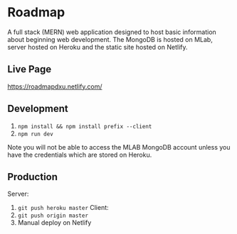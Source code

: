 # Roadmap
A full stack (MERN) web application designed to host basic information about beginning web development. The MongoDB is hosted on MLab, server hosted on Heroku and the static site hosted on Netlify. 



## Live Page
https://roadmapdxu.netlify.com/

## Development
1. `npm install && npm install prefix --client`
2. `npm run dev`

Note you will not be able to access the MLAB MongoDB account unless you have the credentials which are stored on Heroku.

## Production
Server:
1. `git push heroku master`
Client:
1. `git push origin master`
2. Manual deploy on Netlify
